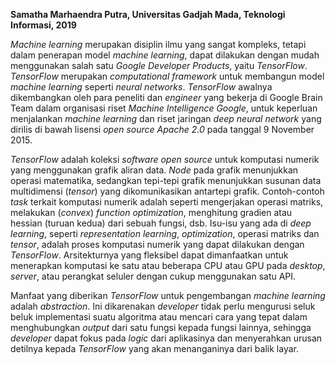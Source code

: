 **Samatha Marhaendra Putra, Universitas Gadjah Mada, Teknologi Informasi, 2019**

  *Machine learning* merupakan disiplin ilmu yang sangat kompleks, tetapi dalam penerapan model *machine learning*, dapat dilakukan dengan mudah menggunakan salah satu *Google Developer Products*, yaitu *TensorFlow*. *TensorFlow* merupakan *computational framework* untuk membangun model *machine learning* seperti *neural networks*. *TensorFlow* awalnya dikembangkan oleh para peneliti dan *engineer* yang bekerja di Google Brain Team dalam organisasi riset *Machine Intelligence Google*, untuk keperluan menjalankan *machine learning* dan riset jaringan *deep neural network* yang dirilis di bawah lisensi *open source Apache 2.0* pada tanggal 9 November 2015.

  *TensorFlow* adalah koleksi *software open source* untuk komputasi numerik yang menggunakan grafik aliran data. *Node* pada grafik menunjukkan operasi matematika, sedangkan tepi-tepi grafik menunjukkan susunan data multidimensi (*tensor*) yang dikomunikasikan antartepi grafik. Contoh-contoh *task* terkait komputasi numerik adalah seperti mengerjakan operasi matriks, melakukan (*convex*) *function optimization*, menghitung gradien atau hessian (turuan kedua) dari sebuah fungsi, dsb. Isu-isu yang ada di *deep learning*, seperti *representation learning*, *optimization*, operasi matriks dan *tensor*, adalah proses komputasi numerik yang dapat dilakukan dengan *TensorFlow*. Arsitekturnya yang fleksibel dapat dimanfaatkan untuk menerapkan komputasi ke satu atau beberapa CPU atau GPU pada *desktop*, *server*, atau perangkat seluler dengan cukup menggunakan satu API.

  Manfaat yang diberikan *TensorFlow* untuk pengembangan *machine learning* adalah *abstraction*. Ini dikarenakan *developer* tidak perlu mengurusi seluk beluk implementasi suatu algoritma atau mencari cara yang tepat dalam menghubungkan *output* dari satu fungsi kepada fungsi lainnya, sehingga *developer* dapat fokus pada *logic* dari aplikasinya dan menyerahkan urusan detilnya kepada *TensorFlow* yang akan menanganinya dari balik layar.
	
